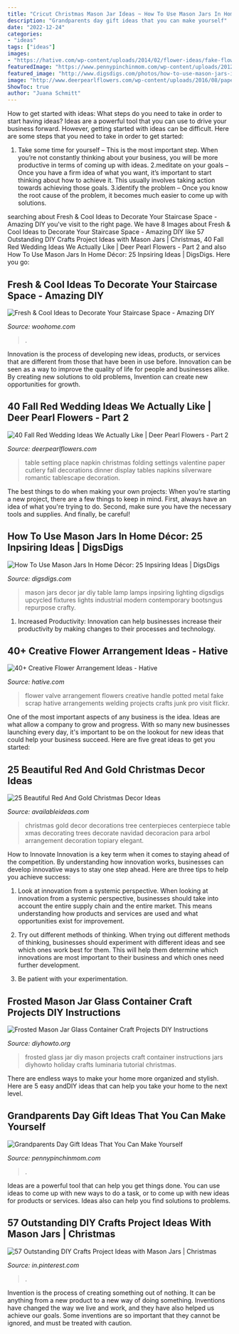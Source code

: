 ```yaml
---
title: "Cricut Christmas Mason Jar Ideas ~ How To Use Mason Jars In Home Décor: 25 Inpsiring Ideas"
description: "Grandparents day gift ideas that you can make yourself"
date: "2022-12-24"
categories:
- "ideas"
tags: ["ideas"]
images:
- "https://hative.com/wp-content/uploads/2014/02/flower-ideas/fake-flowers-potted-valve-handle-44.jpg"
featuredImage: "https://www.pennypinchinmom.com/wp-content/uploads/2012/08/gramma-cookie-jar.jpg"
featured_image: "http://www.digsdigs.com/photos/how-to-use-mason-jars-in-home-decor-19.jpg"
image: "http://www.deerpearlflowers.com/wp-content/uploads/2016/08/paper-napkin-folding-ideas.jpg"
ShowToc: true
author: "Juana Schmitt"
---
```



How to get started with ideas: What steps do you need to take in order to start having ideas?
Ideas are a powerful tool that you can use to drive your business forward. However, getting started with ideas can be difficult. Here are some steps that you need to take in order to get started: 
1. Take some time for yourself – This is the most important step. When you’re not constantly thinking about your business, you will be more productive in terms of coming up with ideas. 
2.meditate on your goals – Once you have a firm idea of what you want, it’s important to start thinking about how to achieve it. This usually involves taking action towards achieving those goals. 
3.identify the problem – Once you know the root cause of the problem, it becomes much easier to come up with solutions.

	

		
searching about Fresh &amp; Cool Ideas to Decorate Your Staircase Space - Amazing DIY you've visit to the right page. We have 8 Images about Fresh &amp; Cool Ideas to Decorate Your Staircase Space - Amazing DIY like 57 Outstanding DIY Crafts Project Ideas with Mason Jars | Christmas, 40 Fall Red Wedding Ideas We Actually Like | Deer Pearl Flowers - Part 2 and also How To Use Mason Jars In Home Décor: 25 Inpsiring Ideas | DigsDigs. Here you go:
		
    
## Fresh &amp; Cool Ideas To Decorate Your Staircase Space - Amazing DIY

<img loading=lazy src="https://www.woohome.com/wp-content/uploads/2016/10/need-ideas-to-decorate-staircase-space-6.jpg" onerror="this.onerror=null;this.src='https://tse2.mm.bing.net/th?id=OIP.TRX4oTO_jZ-a7h9FxgibrgHaLH&amp;pid=15.1';" alt="Fresh &amp; Cool Ideas to Decorate Your Staircase Space - Amazing DIY">

_Source: woohome.com_

>. 

	

Innovation is the process of developing new ideas, products, or services that are different from those that have been in use before. Innovation can be seen as a way to improve the quality of life for people and businesses alike. By creating new solutions to old problems, Invention can create new opportunities for growth.

    
## 40 Fall Red Wedding Ideas We Actually Like | Deer Pearl Flowers - Part 2

<img loading=lazy src="http://www.deerpearlflowers.com/wp-content/uploads/2016/08/paper-napkin-folding-ideas.jpg" onerror="this.onerror=null;this.src='https://tse4.mm.bing.net/th?id=OIP.B1oGB6T7f-Y7xDDgPe6rxQHaLI&amp;pid=15.1';" alt="40 Fall Red Wedding Ideas We Actually Like | Deer Pearl Flowers - Part 2">

_Source: deerpearlflowers.com_

>table setting place napkin christmas folding settings valentine paper cutlery fall decorations dinner display tables napkins silverware romantic tablescape decoration. 

	

The best things to do when making your own projects:
When you're starting a new project, there are a few things to keep in mind. First, always have an idea of what you're trying to do. Second, make sure you have the necessary tools and supplies. And finally, be careful!

    
## How To Use Mason Jars In Home Décor: 25 Inpsiring Ideas | DigsDigs

<img loading=lazy src="http://www.digsdigs.com/photos/how-to-use-mason-jars-in-home-decor-19.jpg" onerror="this.onerror=null;this.src='https://tse3.mm.bing.net/th?id=OIP.XIF0tyyY5RiT2ucrw7TuuAHaKU&amp;pid=15.1';" alt="How To Use Mason Jars In Home Décor: 25 Inpsiring Ideas | DigsDigs">

_Source: digsdigs.com_

>mason jars decor jar diy table lamp lamps inpsiring lighting digsdigs upcycled fixtures lights industrial modern contemporary bootsngus repurpose crafty. 

	

1. Increased Productivity: Innovation can help businesses increase their productivity by making changes to their processes and technology.

    
## 40+ Creative Flower Arrangement Ideas - Hative

<img loading=lazy src="https://hative.com/wp-content/uploads/2014/02/flower-ideas/fake-flowers-potted-valve-handle-44.jpg" onerror="this.onerror=null;this.src='https://tse4.mm.bing.net/th?id=OIP.1-UF4_cocpNnzVaEwvqWMAHaJ4&amp;pid=15.1';" alt="40+ Creative Flower Arrangement Ideas - Hative">

_Source: hative.com_

>flower valve arrangement flowers creative handle potted metal fake scrap hative arrangements welding projects crafts junk pro visit flickr. 

	

One of the most important aspects of any business is the idea. Ideas are what allow a company to grow and progress. With so many new businesses launching every day, it's important to be on the lookout for new ideas that could help your business succeed. Here are five great ideas to get you started: 

    
## 25 Beautiful Red And Gold Christmas Decor Ideas

<img loading=lazy src="http://availableideas.com/wp-content/uploads/2015/09/beautiful-red-and-gold-christmas-decorations-10.jpg" onerror="this.onerror=null;this.src='https://tse1.mm.bing.net/th?id=OIP.cfluOT1pHvMrGjjHSNTL8AHaLG&amp;pid=15.1';" alt="25 Beautiful Red And Gold Christmas Decor Ideas">

_Source: availableideas.com_

>christmas gold decor decorations tree centerpieces centerpiece table xmas decorating trees decorate navidad decoracion para arbol arrangement decoration topiary elegant. 

	

How to Innovate
Innovation is a key term when it comes to staying ahead of the competition. By understanding how innovation works, businesses can develop innovative ways to stay one step ahead. Here are three tips to help you achieve success:
1. Look at innovation from a systemic perspective. When looking at innovation from a systemic perspective, businesses should take into account the entire supply chain and the entire market. This means understanding how products and services are used and what opportunities exist for improvement.

2. Try out different methods of thinking. When trying out different methods of thinking, businesses should experiment with different ideas and see which ones work best for them. This will help them determine which innovations are most important to their business and which ones need further development.

3. Be patient with your experimentation.

    
## Frosted Mason Jar Glass Container Craft Projects DIY Instructions

<img loading=lazy src="http://www.diyhowto.org/wp-content/uploads/DIYHowto-Frosted-Mason-Jar-Glass-Container-Craft-Projects-DIY-Instructions-04.jpg" onerror="this.onerror=null;this.src='https://tse1.mm.bing.net/th?id=OIP.koy_UzYsgTXcIqZ3WK2hXAHaM_&amp;pid=15.1';" alt="Frosted Mason Jar Glass Container Craft Projects DIY Instructions">

_Source: diyhowto.org_

>frosted glass jar diy mason projects craft container instructions jars diyhowto holiday crafts luminaria tutorial christmas. 

	

There are endless ways to make your home more organized and stylish. Here are 5 easy andDIY ideas that can help you take your home to the next level.

    
## Grandparents Day Gift Ideas That You Can Make Yourself

<img loading=lazy src="https://www.pennypinchinmom.com/wp-content/uploads/2012/08/gramma-cookie-jar.jpg" onerror="this.onerror=null;this.src='https://tse3.mm.bing.net/th?id=OIP.OJv2_4ThBBA2MUlUmtznmQHaKn&amp;pid=15.1';" alt="Grandparents Day Gift Ideas That You Can Make Yourself">

_Source: pennypinchinmom.com_

>. 

	

Ideas are a powerful tool that can help you get things done. You can use ideas to come up with new ways to do a task, or to come up with new ideas for products or services. Ideas also can help you find solutions to problems.

    
## 57 Outstanding DIY Crafts Project Ideas With Mason Jars | Christmas

<img loading=lazy src="https://i.pinimg.com/736x/33/f8/2e/33f82e3cec1ccf75d70380114cd8ff53.jpg" onerror="this.onerror=null;this.src='https://tse3.mm.bing.net/th?id=OIP.0GEzSdz1x__Dbq4uUm1brQHaKy&amp;pid=15.1';" alt="57 Outstanding DIY Crafts Project Ideas with Mason Jars | Christmas">

_Source: in.pinterest.com_

>. 

	

Invention is the process of creating something out of nothing. It can be anything from a new product to a new way of doing something. Inventions have changed the way we live and work, and they have also helped us achieve our goals. Some inventions are so important that they cannot be ignored, and must be treated with caution.

